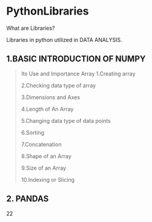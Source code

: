 # PythonLibraries 

What are Libraries?

Libraries in python utilized in DATA ANALYSIS. 

## 1.BASIC INTRODUCTION OF NUMPY 
>Its Use and Importance
>Array
>1.Creating array
>
>2.Checking data type of array
>
>3.Dimensions and Axes
>
>4.Length of An Array
>
>5.Changing data type of data points
>
>6.Sorting
>
>7.Concatenation
>
>8.Shape of an Array
>
>9.Size of an Array
>
>10.Indexing or Slicing
>

## 2. PANDAS
22
